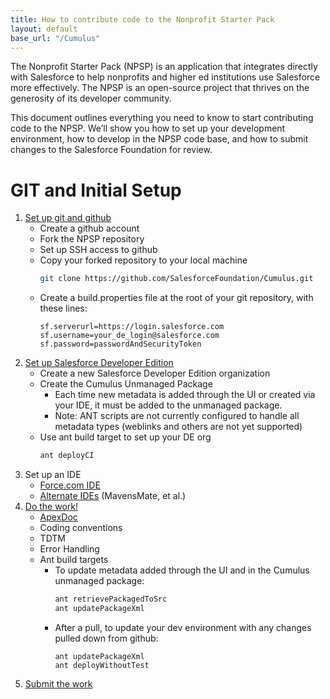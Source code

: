 ```yaml
---
title: How to contribute code to the Nonprofit Starter Pack
layout: default
base_url: "/Cumulus"
---
```


The Nonprofit Starter Pack (NPSP) is an application that integrates directly with Salesforce to help nonprofits and higher ed institutions use Salesforce more effectively. The NPSP is an open-source project that thrives on the generosity of its developer community.

This document outlines everything you need to know to start contributing code to the NPSP. We’ll show you how to set up your development environment, how to develop in the NPSP code base, and how to submit changes to the Salesforce Foundation for review.

# GIT and Initial Setup

1.  [Set up git and github](Contributor/Github.html)
    - Create a github account
    - Fork the NPSP repository
    - Set up SSH access to github
    - Copy your forked repository to your local machine
        ```sh
        git clone https://github.com/SalesforceFoundation/Cumulus.git
        ```
    - Create a build.properties file at the root of your git repository, with these lines:
        ```
        sf.serverurl=https://login.salesforce.com
        sf.username=your_de_login@salesforce.com
        sf.password=passwordAndSecurityToken
        ```
2.  [Set up Salesforce Developer Edition](Contributor/Developer-Edition-Salesforce-Instance.html)
    - Create a new Salesforce Developer Edition organization
    - Create the Cumulus Unmanaged Package
        - Each time new metadata is added through the UI or created via your IDE, it must be added to the unmanaged package.
        - Note: ANT scripts are not currently configured to handle all metadata types (weblinks and others are not yet supported)
    - Use ant build target to set up your DE org
        ```sh
        ant deployCI
        ```
3. Set up an IDE
    - [Force.com IDE](Contributor/Force.com-IDE-Setup.html)
    - [Alternate IDEs](Contributor/Alternate-IDEs.html) (MavensMate, et al.)
4. [Do the work!](Contributor/Do-the-Work.html)
    - [ApexDoc](http://developer.salesforcefoundation.org/Cumulus/)
    - Coding conventions
    - TDTM
    - Error Handling
    - Ant build targets
        - To update metadata added through the UI and in the Cumulus unmanaged package:
            ```sh
            ant retrievePackagedToSrc
            ant updatePackageXml
            ```
        - After a pull, to update your dev environment with any changes pulled down from github:
            ```
            ant updatePackageXml
            ant deployWithoutTest
            ```
5. [Submit the work](Contributor/Submit-Your-Feature.html)
